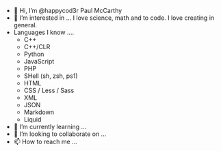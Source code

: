 - 👋 Hi, I’m @happycod3r Paul McCarthy
- 👀 I’m interested in ...
  I love science, math and to code. I love creating in general.
- Languages I know ....
  - C++
  - C++/CLR
  - Python
  - JavaScript
  - PHP
  - SHell (sh, zsh, ps1)
  - HTML
  - CSS / Less / Sass
  - XML
  - JSON
  - Markdown
  - Liquid
- 🌱 I’m currently learning ...
- 💞️ I’m looking to collaborate on ...
- 📫 How to reach me ...

<!---
happycod3r/happycod3r is a ✨ special ✨ repository because its `README.md` (this file) appears on your GitHub profile.
You can click the Preview link to take a look at your changes.
--->
